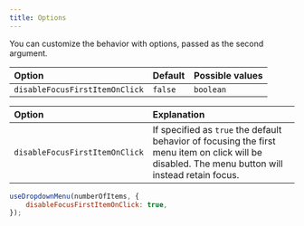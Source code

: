 ```yaml
---
title: Options
---
```


You can customize the behavior with options, passed as the second argument.

Option | Default | Possible values
:--- | :--- | :---
`disableFocusFirstItemOnClick` | `false` | `boolean`

Option | Explanation
:--- | :---
`disableFocusFirstItemOnClick` | If specified as `true` the default behavior of focusing the first menu item on click will be disabled. The menu button will instead retain focus.

```js
useDropdownMenu(numberOfItems, {
    disableFocusFirstItemOnClick: true,
});
```